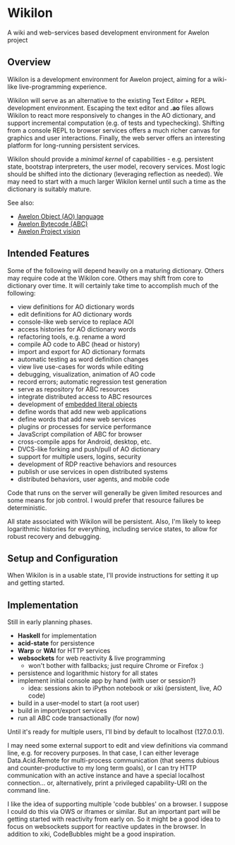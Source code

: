 Wikilon
=======

A wiki and web-services based development environment for Awelon project

## Overview

Wikilon is a development environment for Awelon project, aiming for a wiki-like live-programming experience. 

Wikilon will serve as an alternative to the existing Text Editor + REPL development environment. Escaping the text editor and **.ao** files allows Wikilon to react more responsively to changes in the AO dictionary, and support incremental computation (e.g. of tests and typechecking). Shifting from a console REPL to browser services offers a much richer canvas for graphics and user interactions. Finally, the web server offers an interesting platform for long-running persistent services.

Wikilon should provide a *minimal kernel* of capabilities - e.g. persistent state, bootstrap interpreters, the user model, recovery services. Most logic should be shifted into the dictionary (leveraging reflection as needed). We may need to start with a much larger Wikilon kernel until such a time as the dictionary is suitably mature.

See also: 

* [Awelon Object (AO) language](https://github.com/dmbarbour/awelon/blob/master/AboutAO.md)
* [Awelon Bytecode (ABC)](https://github.com/dmbarbour/awelon/blob/master/AboutABC.md)
* [Awelon Project vision](https://github.com/dmbarbour/awelon/blob/master/AwelonProject.md)

## Intended Features

Some of the following will depend heavily on a maturing dictionary. Others may require code at the Wikilon core. Others may shift from core to dictionary over time. It will certainly take time to accomplish much of the following:

* view definitions for AO dictionary words
* edit definitions for AO dictionary words
* console-like web service to replace AOI
* access histories for AO dictionary words
* refactoring tools, e.g. rename a word
* compile AO code to ABC (head or history)
* import and export for AO dictionary formats
* automatic testing as word definition changes
* view live use-cases for words while editing
* debugging, visualization, animation of AO code
* record errors; automatic regression test generation
* serve as repository for ABC resources
* integrate distributed access to ABC resources
* development of [embedded literal objects](../doc/ExtensibleLiteralTypes.md)
* define words that add new web applications
* define words that add new web services
* plugins or processes for service performance
* JavaScript compilation of ABC for browser
* cross-compile apps for Android, desktop, etc.
* DVCS-like forking and push/pull of AO dictionary
* support for multiple users, logins, security
* development of RDP reactive behaviors and resources
* publish or use services in open distributed systems
* distributed behaviors, user agents, and mobile code

Code that runs on the server will generally be given limited resources and some means for job control. I would prefer that resource failures be deterministic.

All state associated with Wikilon will be persistent. Also, I'm likely to keep logarithmic histories for everything, including service states, to allow for robust recovery and debugging.

## Setup and Configuration

When Wikilon is in a usable state, I'll provide instructions for setting it up and getting started. 

## Implementation

Still in early planning phases. 

* **Haskell** for implementation
* **acid-state** for persistence
* **Warp** or **WAI** for HTTP services
* **websockets** for web reactivity & live programming
  * won't bother with fallbacks; just require Chrome or Firefox :)
* persistence and logarithmic history for all states
* implement initial console app by hand (with user or session?)
  * idea: sessions akin to iPython notebook or xiki (persistent, live, AO code)
* build in a user-model to start (a root user)
* build in import/export services
* run all ABC code transactionally (for now)

Until it's ready for multiple users, I'll bind by default to localhost (127.0.0.1).

I may need some external support to edit and view definitions via command line, e.g. for recovery purposes. In that case, I can either leverage Data.Acid.Remote for multi-process communication (that seems dubious and counter-productive to my long term goals), or I can try HTTP communication with an active instance and have a special localhost connection... or, alternatively, print a privileged capability-URI on the command line.

I like the idea of supporting multiple 'code bubbles' on a browser. I suppose I could do this via OWS or iframes or similar. But an important part will be getting started with reactivity from early on. So it might be a good idea to focus on websockets support for reactive updates in the browser. In addition to xiki, CodeBubbles might be a good inspiration.
